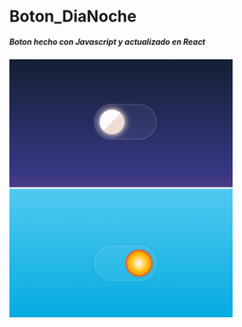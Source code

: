 # Boton_DiaNoche

##### Boton hecho con Javascript y actualizado en React
<img src="./readme2.png" alt="imagen de readme" width="400px">
<img src="./readme1.png" alt="imagen de readme" width="400px">
